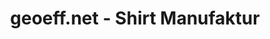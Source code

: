 ---
title: "geoeff.net - Shirt Manufaktur"
url: /dresden/geoeff-net-shirt-manufaktur/
shop: Kleidung
---